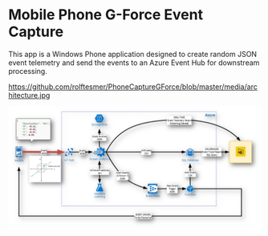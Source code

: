 # Mobile Phone G-Force Event Capture

This app is a Windows Phone application designed to create random JSON event telemetry and send the events to an Azure Event Hub for downstream processing.

https://github.com/rolftesmer/PhoneCaptureGForce/blob/master/media/architecture.jpg

![alt text](https://github.com/rolftesmer/PhoneCaptureGForce/blob/master/media/architecture.jpg)

